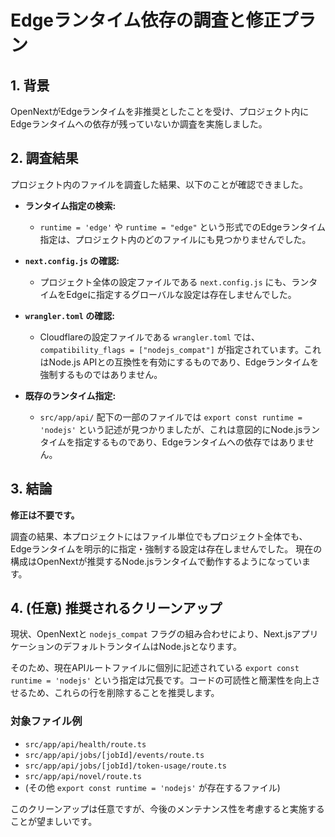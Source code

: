 # Edgeランタイム依存の調査と修正プラン

## 1. 背景

OpenNextがEdgeランタイムを非推奨としたことを受け、プロジェクト内にEdgeランタイムへの依存が残っていないか調査を実施しました。

## 2. 調査結果

プロジェクト内のファイルを調査した結果、以下のことが確認できました。

- **ランタイム指定の検索:**
  - `runtime = 'edge'` や `runtime = "edge"` という形式でのEdgeランタイム指定は、プロジェクト内のどのファイルにも見つかりませんでした。

- **`next.config.js` の確認:**
  - プロジェクト全体の設定ファイルである `next.config.js` にも、ランタイムをEdgeに指定するグローバルな設定は存在しませんでした。

- **`wrangler.toml` の確認:**
  - Cloudflareの設定ファイルである `wrangler.toml` では、`compatibility_flags = ["nodejs_compat"]` が指定されています。これはNode.js APIとの互換性を有効にするものであり、Edgeランタイムを強制するものではありません。

- **既存のランタイム指定:**
  - `src/app/api/` 配下の一部のファイルでは `export const runtime = 'nodejs'` という記述が見つかりましたが、これは意図的にNode.jsランタイムを指定するものであり、Edgeランタイムへの依存ではありません。

## 3. 結論

**修正は不要です。**

調査の結果、本プロジェクトにはファイル単位でもプロジェクト全体でも、Edgeランタイムを明示的に指定・強制する設定は存在しませんでした。
現在の構成はOpenNextが推奨するNode.jsランタイムで動作するようになっています。

## 4. (任意) 推奨されるクリーンアップ

現状、OpenNextと `nodejs_compat` フラグの組み合わせにより、Next.jsアプリケーションのデフォルトランタイムはNode.jsとなります。

そのため、現在APIルートファイルに個別に記述されている `export const runtime = 'nodejs'` という指定は冗長です。コードの可読性と簡潔性を向上させるため、これらの行を削除することを推奨します。

### 対象ファイル例

- `src/app/api/health/route.ts`
- `src/app/api/jobs/[jobId]/events/route.ts`
- `src/app/api/jobs/[jobId]/token-usage/route.ts`
- `src/app/api/novel/route.ts`
- (その他 `export const runtime = 'nodejs'` が存在するファイル)

このクリーンアップは任意ですが、今後のメンテナンス性を考慮すると実施することが望ましいです。
